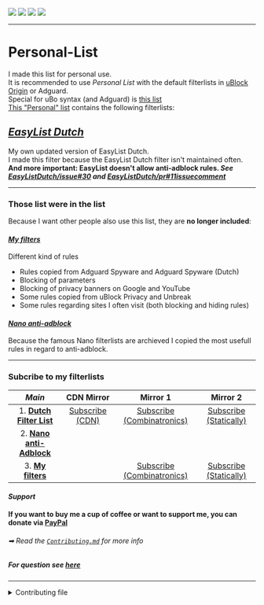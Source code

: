 <!-- [![Commit rate](https://img.shields.io/github/commit-activity/m/JohnyP36/Personal-List?label=Commits&color=succes&style=plastic)](https://github.com/JohnyP36/Personal-List/commits/master)
[![Issues](https://img.shields.io/github/issues/JohnyP36/Personal-List?label=Issues&color=red&style=plastic)](https://github.com/JohnyP36/Personal-List/issues)
[![Issues](https://img.shields.io/github/issues-closed/JohnyP36/Personal-List?color=yellowgreen&label=Issues&style=plastic)](https://github.com/JohnyP36/Personal-List/issues)
[![License](https://img.shields.io/badge/License-GPLv3-blue.svg?label=License&color=lightgrey&style=social)](https://github.com/JohnyP36/Personal-List/blob/main/LICENSE) -->

<p >
<a align="center" href="https://github.com/JohnyP36/Personal-List/commits/master"><img src="https://img.shields.io/github/commit-activity/m/JohnyP36/Personal-List?label=Commits&color=succes&style=plastic" /></a>
<a align="center" href="https://github.com/JohnyP36/Personal-List/issues"><img src="https://img.shields.io/github/issues/JohnyP36/Personal-List?label=Issues&color=red&style=plastic" /></a>
<a align="center" href="https://github.com/JohnyP36/Personal-List/issues"><img src="https://img.shields.io/github/issues-closed/JohnyP36/Personal-List?color=yellowgreen&label=Issues&style=plastic" /></a>
<a align="center" href="https://github.com/JohnyP36/Personal-List/blob/main/LICENSE"><img src="https://img.shields.io/badge/License-GPLv3-blue.svg?label=License&color=lightgrey&style=social" /></a>
</p>

***

# Personal-List
I made this list for personal use.  
It is recommended to use _Personal List_ with the default filterlists in [uBlock Origin](https://github.com/uBlockOrigin/uAssets) or Adguard.  
Special for uBo syntax (and Adguard) is [this list](https://github.com/JohnyP36/Personal-List/blob/main/Personal%20List%20(uBo).txt)  
[This "Personal" list](https://github.com/JohnyP36/Personal-List/blob/main/Personal%20List.txt) contains the following filterlists:

## *[EasyList Dutch](https://github.com/JohnyP36/Personal-List/tree/main/easylistdutch)*
My own updated version of EasyList Dutch. <br>
I made this filter because the EasyList Dutch filter isn't maintained often. <br>
**And more important: EasyList doesn't allow anti-adblock rules. *See [EasyListDutch/issue#30](https://github.com/easylist/easylistdutch/issues/30) and [EasyListDutch/pr#11issuecomment](https://github.com/easylist/easylistdutch/pull/11#issuecomment-818864565)***

---

### Those list were in the list
Because I want other people also use this list, they are **no longer included**:
#### *[My filters](https://github.com/JohnyP36/Personal-List/blob/main/other%20lists/My%20filters.txt)*
Different kind of rules  
 - Rules copied from Adguard Spyware and Adguard Spyware (Dutch)  
 - Blocking of parameters  
 - Blocking of privacy banners on Google and YouTube  
 - Some rules copied from uBlock Privacy and Unbreak  
 - Some rules regarding sites I often visit (both blocking and hiding rules) 

#### *[Nano anti-adblock](https://github.com/JohnyP36/Personal-List/blob/main/other%20lists/Nano%20anti-Adblock.txt)* 
Because the famous Nano filterlists are archieved I copied the most usefull rules in regard to anti-adblock. 

---

### Subcribe to my filterlists
| *Main* | CDN Mirror| Mirror 1 | Mirror 2 |
| :---: | :---: | :---: | :---: |
| 1. **[Dutch Filter List](https://subscribe.adblockplus.org/?location=https://raw.githubusercontent.com/JohnyP36/Personal-List/main/Personal%20List%20(uBo).txt&title=Dutch%20Filter%20List)** | [Subscribe (CDN)](https://subscribe.adblockplus.org/?location=https://raw.githubusercontent.com/JohnyP36/Personal-List/cdn-page/Dutch%20Filter%20List%20(uBo).txt&title=Dutch%20Filter%20List) | [Subscribe (Combinatronics)](https://subscribe.adblockplus.org/?location=https://www.combinatronics.com/JohnyP36/Personal-List/main/Personal%20List%20(uBo).txt&title=Dutch%20Filter%20List) | [Subscribe (Statically)](https://subscribe.adblockplus.org/?location=https://cdn.statically.io/gh/JohnyP36/Personal-List/main/Personal%20List%20(uBo).txt&title=Dutch%20Filter%20List) | 
| 2. **[Nano anti-Adblock](https://subscribe.adblockplus.org/?location=https://raw.githubusercontent.com/JohnyP36/Personal-List/main/other%20lists/Nano%20anti-Adblock.txt&title=Nano%20anti-Adblock)** | | |
| 3. **[My filters](https://subscribe.adblockplus.org/?location=https://raw.githubusercontent.com/JohnyP36/Personal-List/main/other%20lists/My%20filters.txt&title=My%20filters)** | | [Subscribe (Combinatronics)](https://subscribe.adblockplus.org/?location=https://www.combinatronics.com/JohnyP36/Personal-List/main/other%20lists/My%20filters.txt&title=My%20filters) | [Subscribe (Statically)](https://subscribe.adblockplus.org/?location=https://cdn.statically.io/gh/JohnyP36/Personal-List/main/other%20lists/My%20filters.txt&title=My%20filters) | 

#### *Support*
**If you want to buy me a cup of coffee or want to support me, you can donate via [PayPal](https://www.paypal.com/donate?hosted_button_id=8BBT5V55TGVXW)**


###### ➡ Read the [`Contributing.md`](https://github.com/JohnyP36/Personal-List/blob/main/.github/CONTRIBUTING.md) for more info

##### For question see [here](https://github.com/JohnyP36/Personal-List/issues/new?assignees=&labels=question&template=questions.yml)

---

<details><summary> Contributing file </summary>

> ### Filter lists
> 
> #### Ordening of filers 
> 
> New filter must be added on the top of each list. 
> 
> The reason is to provide an easy way to check whether a filter is still relevant. The filters at the end of the file will be the oldest filters, and also the most likely to maybe be obsolete. 
> 
> Old filters which are confirmed to still be required must be moved to the top of the list. 
> 
> **Note in addition to above: everything has to be in an *alphabetic* order!**
> 
> #### Issue number association 
> 
> **All** added filters must be associated with a formal issue number or date *(and only I have the right to break this rule)*, example:
> 
> ```
> ! https://github.com/JohnyP36/Personal-List/issues/7777 
> ||data.inertanceretinallaurel.com^  
> ! 2021-04-27  
> ||androidplanet.nl,iphoned.nl##.dynamic-content-native
> ```
> 
> This way this documents why a filter was added, and how to verify whether an old filter is still needed. The comment line preceding the filter(s) to solve a specific issue should be only a URL to the issue. The issue itself can contains all the details about how the issue was solved, and why it was solved this way, etc.
> 
> #### Commit message
> 
> Keep it simple. 
>  - Put in the title box `A:` for adding a site, `C` for changing a rule, `R` for removing a rule. Use `M` for moving a rule/rules to another part in the filterlist
>  - Put here after the site url. Example `mediamarkt.nl` ~~`https://www.mediamarkt.nl/view/`~~. 
>  - At the end put the issue number. 
> 
> So `A: mediamarkt.nl fix #7`. The issue itself will contains all the details.
> 
> ##### How to know in which lists the rule(s) belong? 
> 
> - Block (general)      = *Algemene geblokkeerde netwerkfilters*
> - Block 1p (server)    = *Advertentiedomeinen (die op server niveau geblokkeerd worden)*
> - Block 3p (server)    = *Advertentiedomeinen (die als 3e partij geblokkeerd worden)*
> - Block 1p (specific)  = *Specifieke Netwerkfilters / Advertentiedomeinen (die op server niveau geblokkeerd worden)*
> - Block 3p (specific)  = *Specifieke Advertentiedomeinen (die als 3e partij geblokkeerd worden)*
> - Block 1p (whitelist) = *Uitzonderingen netwerkfilters 1e partij*
> - Block 3p (whitelist) = *Uitzonderingen netwerkfilters 3e partij*
> - Hide (general)       = *Algemene verbergregels*
> - Hide (specific)      = *Specifieke verbergregels*
> - Hide (whitelist)     = *Uitzonderingen verbergregels*
> - Anti-Adblock         = *Anti-AdBlock*
> ---
> ##### Wiki's which are very handy when making new rules
> - *[Resources Library](https://github.com/BPower0036/AdBlockFilters/issues/3)* 
> - *[Wiki - Static filer Syntax](https://github.com/gorhill/uBlock/wiki/Static-filter-syntax#scriptinject)* 
> - *[Wiki - Scriptlets (+js)](https://github.com/gorhill/uBlock/wiki/Resources-Library#defuser-scriptlets)*
> - *[Regular Expressions (RegEx) syntax](https://developer.mozilla.org/en-US/docs/Web/JavaScript/Guide/Regular_Expressions/Cheatsheet)*
> - *[SyntaxMeaningsThatAreActuallyHumanReadable](https://github.com/DandelionSprout/adfilt/blob/master/Wiki/SyntaxMeaningsThatAreActuallyHumanReadable.md)*
 
</summary>

